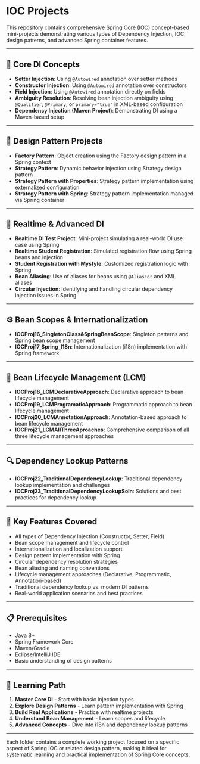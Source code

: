# IOC Projects

This repository contains comprehensive Spring Core (IOC) concept-based mini-projects demonstrating various types of Dependency Injection, IOC design patterns, and advanced Spring container features.

---

## 🔧 **Core DI Concepts**
- **Setter Injection**: Using `@Autowired` annotation over setter methods
- **Constructor Injection**: Using `@Autowired` annotation over constructors  
- **Field Injection**: Using `@Autowired` annotation directly on fields
- **Ambiguity Resolution**: Resolving bean injection ambiguity using `@Qualifier`, `@Primary`, or `primary="true"` in XML-based configuration
- **Dependency Injection (Maven Project)**: Demonstrating DI using a Maven-based setup

---

## 🎨 **Design Pattern Projects**
- **Factory Pattern**: Object creation using the Factory design pattern in a Spring context
- **Strategy Pattern**: Dynamic behavior injection using Strategy design pattern
- **Strategy Pattern with Properties**: Strategy pattern implementation using externalized configuration
- **Strategy Pattern with Spring**: Strategy pattern implementation managed via Spring container

---

## 🚀 **Realtime & Advanced DI**
- **Realtime DI Test Project**: Mini-project simulating a real-world DI use case using Spring
- **Realtime Student Registration**: Simulated registration flow using Spring beans and injection
- **Student Registration with Mystyle**: Customized registration logic with Spring
- **Bean Aliasing**: Use of aliases for beans using `@AliasFor` and XML aliases
- **Circular Injection**: Identifying and handling circular dependency injection issues in Spring

---

## ⚙️ **Bean Scopes & Internationalization**
- **IOCProj16_SingletonClass&SpringBeanScope**: Singleton patterns and Spring bean scope management
- **IOCProj17_Spring_I18n**: Internationalization (i18n) implementation with Spring framework

---

## 🔄 **Bean Lifecycle Management (LCM)**
- **IOCProj18_LCMDeclarativeApproach**: Declarative approach to bean lifecycle management
- **IOCProj19_LCMProgramaticApproach**: Programmatic approach to bean lifecycle management
- **IOCProj20_LCMAnnotationApproach**: Annotation-based approach to bean lifecycle management
- **IOCProj21_LCMAllThreeAproaches**: Comprehensive comparison of all three lifecycle management approaches

---

## 🔍 **Dependency Lookup Patterns**
- **IOCProj22_TraditionalDependencyLookup**: Traditional dependency lookup implementation and challenges
- **IOCProj23_TraditionalDependencyLookupSoln**: Solutions and best practices for dependency lookup

---

## 🌟 **Key Features Covered**
- All types of Dependency Injection (Constructor, Setter, Field)
- Bean scope management and lifecycle control
- Internationalization and localization support
- Design pattern implementation with Spring
- Circular dependency resolution strategies
- Bean aliasing and naming conventions
- Lifecycle management approaches (Declarative, Programmatic, Annotation-based)
- Traditional dependency lookup vs. modern DI patterns
- Real-world application scenarios and best practices

---

## 📋 **Prerequisites**
- Java 8+
- Spring Framework Core
- Maven/Gradle
- Eclipse/IntelliJ IDE
- Basic understanding of design patterns

---

## 🎯 **Learning Path**
1. **Master Core DI** - Start with basic injection types
2. **Explore Design Patterns** - Learn pattern implementation with Spring
3. **Build Real Applications** - Practice with realtime projects
4. **Understand Bean Management** - Learn scopes and lifecycle
5. **Advanced Concepts** - Dive into i18n and dependency lookup patterns

---

Each folder contains a complete working project focused on a specific aspect of Spring IOC or related design pattern, making it ideal for systematic learning and practical implementation of Spring Core concepts.
